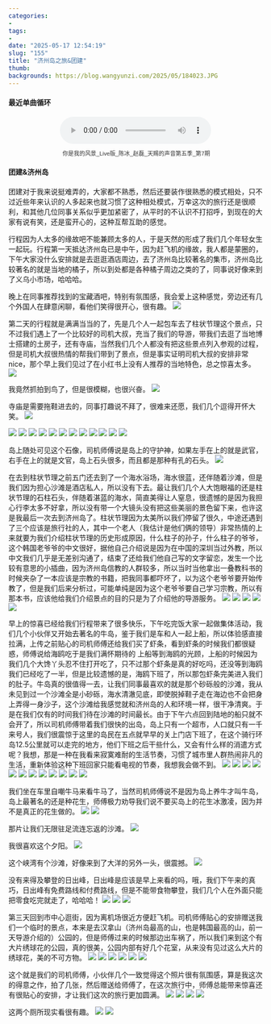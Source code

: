 ```yaml
---
categories:
- 
tags:
- 
date: "2025-05-17 12:54:19"
slug: "155"
title: "济州岛之旅&团建"
thumb: 
backgrounds: https://blog.wangyunzi.com/2025/05/184023.JPG
---
```


#### 最近单曲循环
<figure style="text-align: center; font-family: Arial, sans-serif; color: #333;">
  <figcaption style="text-align: left;font-size: 1.2em; font-weight: bold; margin-bottom: 5px;"></figcaption>
  <audio controls src="https://blog.wangyunzi.com/video/%E4%BD%A0%E6%98%AF%E6%88%91%E7%9A%84%E9%A3%8E%E6%99%AF_Live%E7%89%88_%E9%99%88%E5%86%B0_%E8%B5%B5%E7%A3%8A_%E5%A4%A9%E8%B5%90%E7%9A%84%E5%A3%B0%E9%9F%B3%E7%AC%AC%E4%BA%94%E5%AD%A3_%E7%AC%AC7%E6%9C%9F.mp3" style="width: 100%; max-width: 300px;"></audio>
  <figcaption style="font-size: 0.8em; margin-top: 10px;"> 你是我的风景_Live版_陈冰_赵磊_天赐的声音第五季_第7期</figcaption>
</figure>

#### 团建&济州岛
团建对于我来说挺难弄的，大家都不熟悉，然后还要装作很熟悉的模式相处，只不过近些年来认识的人多起来也就习惯了这种相处模式，万幸这次的旅行还是很顺利，和其他几位同事关系似乎更加紧密了，从平时的不认识不打招呼，到现在的大家有说有笑，还是蛮开心的，这种互帮互助的感觉。

行程因为人太多的缘故吧不能兼顾太多的人，于是天然的形成了我们几个年轻女生一起玩。行程第一天抵达济州岛已是中午，因为赶飞机的缘故，我人都是蒙圈的，下午大家没什么安排就是去逛逛酒店周边，去了济州岛比较著名的集市，济州岛比较著名的就是当地的橘子，所以到处都是各种橘子周边之类的了，同事说好像来到了义乌小市场，哈哈哈。

晚上在同事推荐找到的宝藏酒吧，特别有氛围感，我会爱上这种感觉，旁边还有几个外国人在肆意闲聊，看他们笑得很开心，很有趣。
![](https://blog.wangyunzi.com/2025/05/180009.jpg)

第二天的行程就是满满当当的了，先是几个人一起包车去了柱状节理这个景点，只不过我们遇上了一个比较好的司机大叔，充当了我们的导游，带我们去逛了当地博士搭建的土房子，还有寺庙，当然我们几个人都没有把这些景点列入参观的过程，但是司机大叔很热情的帮我们带到了景点，但是事实证明司机大叔的安排非常nice，那个早上我们见过了在小红书上没有人推荐的当地特色，总之惊喜太多。
![](https://blog.wangyunzi.com/2025/05/180035.JPG)

我竟然抓拍到鸟了，但是很模糊，也很兴奋。
![](https://blog.wangyunzi.com/2025/05/175654.JPG)

寺庙是需要拖鞋进去的，同事打趣说不拜了，很难来还愿，我们几个逗得开怀大笑。
![](https://blog.wangyunzi.com/2025/05/181104.JPG)

![](https://blog.wangyunzi.com/2025/05/181148.JPG)
![](https://blog.wangyunzi.com/2025/05/181252.JPG)
![](https://blog.wangyunzi.com/2025/05/181311.JPG)
![](https://blog.wangyunzi.com/2025/05/181331.JPG)
![](https://blog.wangyunzi.com/2025/05/181348.JPG)
![](https://blog.wangyunzi.com/2025/05/181409.JPG)
![](https://blog.wangyunzi.com/2025/05/181438.JPG)
![](https://blog.wangyunzi.com/2025/05/181520.JPG)
![](https://blog.wangyunzi.com/2025/05/181558.JPG)
![](https://blog.wangyunzi.com/2025/05/181638.JPG)
![](https://blog.wangyunzi.com/2025/05/181654.JPG)
![](https://blog.wangyunzi.com/2025/05/181717.JPG)

岛上随处可见这个石像，司机师傅说是岛上的守护神，如果左手在上的就是武官，右手在上的就是文官，岛上石头很多，而且都是那种有孔的石头。
![](https://blog.wangyunzi.com/2025/05/181728.JPG)

在去到柱状节理之前五门还去到了一个海水浴场，海水很蓝，还伴随着沙滩，但是我们因为担心沙滩是酒店私人，所以没有下去。最让我们几个人大饱眼福的还是柱状节理的石柱石头，伴随着湛蓝的海水，简直美得让人窒息，很遗憾的是因为我担心行李太多不好拿，所以没有带一个大镜头没有把这些美丽的景色留下来，也许这是我最后一次去到济州岛了。柱状节理因为太美所以我们停留了很久，中途还遇到了三个应该是旅行社的人，其中一个老人（我估计是他们俩的领导）非常热情的上来就要为我们介绍柱状节理的历史形成原因，什么柱子的孙子，什么柱子的爷爷，这个韩国老爷爷的中文很好，据他自己介绍说是因为在中国的深圳当过外教，所以中文我们几乎是无差别沟通了，结束了还给我们他自己写的文字留恋，发生一个比较有意思的小插曲，因为济州岛信教的人群较多，所以当时当他拿出一叠教科书的时候夹杂了一本应该是宗教的书籍，把我同事都吓坏了，以为这个老爷爷要开始传教了，但是我们后来分析过，可能单纯是因为这个老爷爷要自己学习宗教，所以有那本书，应该他给我们介绍景点的目的只是为了介绍他的导游服务。
![](https://blog.wangyunzi.com/2025/05/180700.JPG)
![](https://blog.wangyunzi.com/2025/05/180809.JPG)
![](https://blog.wangyunzi.com/2025/05/180854.JPG)
![](https://blog.wangyunzi.com/2025/05/180918.JPG)
![](https://blog.wangyunzi.com/2025/05/180935.JPG)

早上的惊喜已经给我们行程带来了很多快乐，下午吃完饭大家一起做集体活动，我们几个小伙伴又开始去著名的牛岛，鉴于我们是车和人一起上船，所以体验感直接拉满，上传之前贴心的司机师傅还给我们买了虾条，看到虾条的时候我们都很疑惑，师傅说给海鸥吃于是我们满怀期待的
上船等到海鸥的光顾，上船的时候因为我们几个大馋丫头忍不住打开吃了，只不过那个虾条是真的好吃吗，还没等到海鸥我们已经吃了一半，但是比较遗憾的是，海鸥下班了，所以那包虾条完美进入我们的肚子。牛岛真的很值得一去，让我们同事最喜欢的就是那个砂砾般的沙滩，我从未见到过一个沙滩全是小砂砾，海水清澈见底，即使脱掉鞋子走在海边也不会把身上弄得一身沙子，这个沙滩给我感觉就和济州岛的人和环境一样，很干净清爽。于是在我们仅有的时间我们待在沙滩的时间最长。由于下午六点回到陆地的船只就不会开了，所以司机师傅带着我们很快的出岛，岛上只有一个超市，人口就只有一千来号人，我们很震惊于这里的岛民在五点就早早的关上门店下班了，在这个骑行环岛12.5公里就可以走完的地方，他们下班之后干些什么，又会有什么样的消遣方式呢？我想，那是一种在我看来寂寞难耐的生活节奏，习惯了城市里人群热闹非凡的生活，重新体验这种下班回家只能看电视的节奏，我想我会做不到。
![](https://blog.wangyunzi.com/2025/05/181820.JPG)
![](https://blog.wangyunzi.com/2025/05/181838.JPG)
![](https://blog.wangyunzi.com/2025/05/181856.JPG)
![](https://blog.wangyunzi.com/2025/05/181938.JPG)
![](https://blog.wangyunzi.com/2025/05/181956.JPG)
![](https://blog.wangyunzi.com/2025/05/182029.JPG)
![](https://blog.wangyunzi.com/2025/05/182233.JPG)
![](https://blog.wangyunzi.com/2025/05/182311.JPG)
![](https://blog.wangyunzi.com/2025/05/182329.JPG)
![](https://blog.wangyunzi.com/2025/05/182411.JPG)
![](https://blog.wangyunzi.com/2025/05/182512.JPG)
![](https://blog.wangyunzi.com/2025/05/182556.JPG)

我们坐在车里自嘲牛马来看牛马了，当然司机师傅说不是因为岛上养牛才叫牛岛，岛上最著名的还是种花生，师傅极力劝导我们说不要买岛上的花生冰激凌，因为并不是真正的花生做的。
![](https://blog.wangyunzi.com/2025/05/182722.JPG)
![](https://blog.wangyunzi.com/2025/05/182925.JPG)

那片让我们无限驻足流连忘返的沙滩。
![](https://blog.wangyunzi.com/2025/05/183302.JPG)

我很喜欢这个夕阳。
![](https://blog.wangyunzi.com/2025/05/183429.JPG)

这个峡湾有个沙滩，好像来到了大洋的另外一头，很震撼。
![](https://blog.wangyunzi.com/2025/05/183512.JPG)

没有来得及攀登的日出峰，日出峰是应该是早上来看的吗，哦，我们下午来的真巧，日出峰有免费路线和付费路线，但是不能带食物攀登，我们几个人在外面只能把零食吃完就走了，哈哈哈！
![](https://blog.wangyunzi.com/2025/05/183545.JPG)
![](https://blog.wangyunzi.com/2025/05/183610.JPG)
![](https://blog.wangyunzi.com/2025/05/183641.JPG)

第三天回到市中心逛街，因为离机场很近方便赶飞机。司机师傅贴心的安排赠送我们一个临时的景点，本来是去汉拿山（济州岛最高的山，也是韩国最高的山，前一天导游介绍的）公园的，但是师傅过来的时候那边出车祸了，所以我们来到这个有大片绣球花的公园，真的很美，公园内部有好几个花室，从来没有见过这么大片的绣球花，美的不可方物。
![](https://blog.wangyunzi.com/2025/05/183654.JPG)
![](https://blog.wangyunzi.com/2025/05/183711.JPG)
![](https://blog.wangyunzi.com/2025/05/183854.JPG)
![](https://blog.wangyunzi.com/2025/05/184319.JPG)
![](https://blog.wangyunzi.com/2025/05/184335.JPG)
![](https://blog.wangyunzi.com/2025/05/184356.JPG)

这个就是我们的司机师傅，小伙伴几个一致觉得这个照片很有氛围感，算是我这次的得意之作，拍了几张，然后赠送给师傅了，在这次旅行中，师傅总能带来惊喜还有很贴心的安排，才让我们这次的旅行更加圆满。
![](https://blog.wangyunzi.com/2025/05/184416.JPG)
![](https://blog.wangyunzi.com/2025/05/184431.JPG)
![](https://blog.wangyunzi.com/2025/05/184527.JPG)
![](https://blog.wangyunzi.com/2025/05/184539.JPG)

这两个厕所现实看很有趣。
![](https://blog.wangyunzi.com/2025/05/184708.JPG)
![](https://blog.wangyunzi.com/2025/05/185821.jpg)